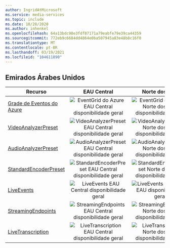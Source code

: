 ```yaml
---
author: IngridAtMicrosoft
ms.service: media-services
ms.topic: include
ms.date: 10/28/2020
ms.author: inhenkel
ms.openlocfilehash: 64a13bdc98e3fdf87171a79eabfe79e39ca44359
ms.sourcegitcommit: 772eb9c6684dd4864e0ba507945a83e48b8c16f0
ms.translationtype: MT
ms.contentlocale: pt-BR
ms.lasthandoff: 03/19/2021
ms.locfileid: "104611890"
---
```

<!--Feature availability in region-->
## <a name="united-arab-emirates"></a>Emirados Árabes Unidos

| Recurso | EAU Central | Norte dos EAU |
| --- | :---: | :---: |
| [Grade de Eventos do Azure](../monitoring/reacting-to-media-services-events.md) |![EventGrid do Azure EAU Central disponibilidade geral](../media/azure-clouds-regions/ga.svg)  |![EventGrid do Azure Norte dos EAU disponibilidade geral](../media/azure-clouds-regions/ga.svg) |
| [VideoAnalyzerPreset](../analyzing-video-audio-files-concept.md) |![VideoAnalyzerPreset EAU Central disponibilidade geral](../media/azure-clouds-regions/ga.svg)  | ![VideoAnalyzerPreset Norte dos EAU disponibilidade geral](../media/azure-clouds-regions/ga.svg) |
| [AudioAnalyzerPreset](../analyzing-video-audio-files-concept.md) |![AudioAnalyzerPreset EAU Central disponibilidade geral](../media/azure-clouds-regions/ga.svg)  | ![AudioAnalyzerPreset Norte dos EAU disponibilidade geral](../media/azure-clouds-regions/ga.svg) |
| [StandardEncoderPreset](../encoding-concept.md) |![StandardEncoderPreset EAU Central disponibilidade geral](../media/azure-clouds-regions/ga.svg)  | ![StandardEncoderPreset Norte dos EAU disponibilidade geral](../media/azure-clouds-regions/ga.svg) |
| [LiveEvents](../live-streaming-overview.md) |![LiveEvents EAU Central disponibilidade geral](../media/azure-clouds-regions/ga.svg)  | ![LiveEvents Norte dos EAU disponibilidade geral](../media/azure-clouds-regions/ga.svg) |
| [StreamingEndpoints](../streaming-endpoint-concept.md) |![StreamingEndpoints EAU Central disponibilidade geral](../media/azure-clouds-regions/ga.svg) | ![StreamingEndpoints Norte dos EAU disponibilidade geral](../media/azure-clouds-regions/ga.svg) |
| [LiveTranscription](../live-transcription.md) |![LiveTranscription EAU Central disponibilidade geral](../media/azure-clouds-regions/ga.svg) |![LiveTranscription Norte dos EAU disponibilidade geral](../media/azure-clouds-regions/ga.svg) |
